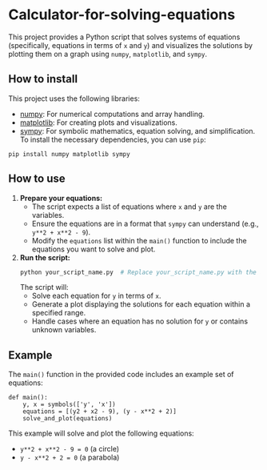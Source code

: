 # Calculator-for-solving-equations
This project provides a Python script that solves systems of equations (specifically, equations in terms of `x` and `y`) and visualizes the solutions by plotting them on a graph using `numpy`, `matplotlib`, and `sympy`.
## How to install
This project uses the following libraries:
*   [numpy](https://numpy.org/): For numerical computations and array handling.
*   [matplotlib](https://matplotlib.org/): For creating plots and visualizations.
*   [sympy](https://www.sympy.org/en/index.html): For symbolic mathematics, equation solving, and simplification.
To install the necessary dependencies, you can use `pip`:
```
pip install numpy matplotlib sympy
```
## How to use
1.  **Prepare your equations:**
    *   The script expects a list of equations where `x` and `y` are the variables.
    *   Ensure the equations are in a format that `sympy` can understand (e.g., `y**2 + x**2 - 9`).
    *   Modify the `equations` list within the `main()` function to include the equations you want to solve and plot.
2.  **Run the script:**
    ```bash
    python your_script_name.py  # Replace your_script_name.py with the actual file name
    ```
    The script will:
    *   Solve each equation for `y` in terms of `x`.
    *   Generate a plot displaying the solutions for each equation within a specified range.
    *   Handle cases where an equation has no solution for `y` or contains unknown variables.
## Example
The `main()` function in the provided code includes an example set of equations:
```
def main():
    y, x = symbols(['y', 'x'])
    equations = [(y2 + x2 - 9), (y - x**2 + 2)]
    solve_and_plot(equations)
```
This example will solve and plot the following equations:
*   `y**2 + x**2 - 9 = 0` (a circle)
*   `y - x**2 + 2 = 0` (a parabola)
